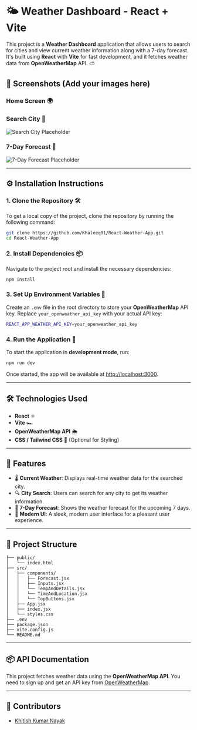 
# 🌤️ Weather Dashboard - React + Vite

This project is a **Weather Dashboard** application that allows users to search for cities and view current weather information along with a 7-day forecast. It's built using **React** with **Vite** for fast development, and it fetches weather data from **OpenWeatherMap** API. ⛅

## 📸 Screenshots (Add your images here)

### Home Screen 🌍


### Search City 🔎
![Search City Placeholder](https://via.placeholder.com/800x400)

### 7-Day Forecast 📅
![7-Day Forecast Placeholder](https://via.placeholder.com/800x400)

---

## ⚙️ Installation Instructions

### 1. Clone the Repository 🛠️

To get a local copy of the project, clone the repository by running the following command:

```bash
git clone https://github.com/Khaleeq01/React-Weather-App.git
cd React-Weather-App
```

### 2. Install Dependencies 📦

Navigate to the project root and install the necessary dependencies:

```bash
npm install
```

### 3. Set Up Environment Variables 🔐

Create an `.env` file in the root directory to store your **OpenWeatherMap** API key. Replace `your_openweather_api_key` with your actual API key:

```bash
REACT_APP_WEATHER_API_KEY=your_openweather_api_key
```

### 4. Run the Application 🚀

To start the application in **development mode**, run:

```bash
npm run dev
```

Once started, the app will be available at [http://localhost:3000](http://localhost:3000).

---

## 🛠️ Technologies Used

- **React** ⚛️
- **Vite** 🏎️
- **OpenWeatherMap API** 🌦️
- **CSS / Tailwind CSS** 🎨 (Optional for Styling)

---

## 🌟 Features

- 🌡️ **Current Weather**: Displays real-time weather data for the searched city.
- 🔍 **City Search**: Users can search for any city to get its weather information.
- 📅 **7-Day Forecast**: Shows the weather forecast for the upcoming 7 days.
- 🎨 **Modern UI**: A sleek, modern user interface for a pleasant user experience.

---

## 🚧 Project Structure

```plaintext
├── public/
│   └── index.html
├── src/
│   ├── components/
│   │   ├── Forecast.jsx
│   │   ├── Inputs.jsx
│   │   └── TempAndDetails.jsx
│   │   └── TimeAndLocation.jsx
│   │   └── TopButtons.jsx
│   ├── App.jsx
│   ├── index.jsx
│   └── styles.css
├── .env
├── package.json
├── vite.config.js
└── README.md
```

---

## 📦 API Documentation

This project fetches weather data using the **OpenWeatherMap API**. You need to sign up and get an API key from [OpenWeatherMap](https://openweathermap.org/api).

---

## 👥 Contributors

- [Khitish Kumar Nayak](https://khitishkumar18/)
